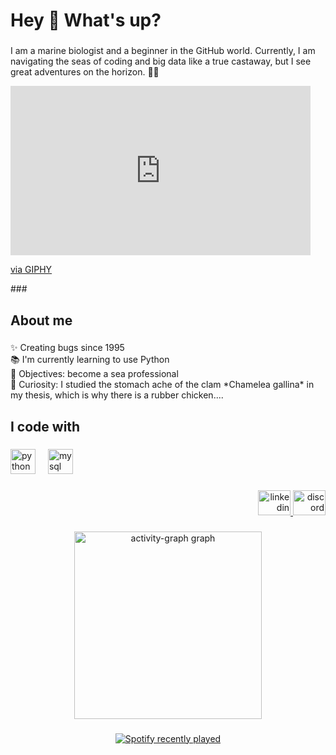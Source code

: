 <h1 align="left">Hey 👋 What's up?</h1>

###

<p align="left">I am a marine biologist and a beginner in the GitHub world. 
Currently, I am navigating the seas of coding and big data like a true castaway, but I see great adventures on the horizon. 🌊✨</p>

<iframe src="https://giphy.com/embed/na5eo4HbIVO7K" width="480" height="271" frameBorder="0" class="giphy-embed" allowFullScreen></iframe><p><a href="https://giphy.com/gifs/lana-parrilla-na5eo4HbIVO7K">via GIPHY</a></p>
###

<h2 align="left">About me</h2>

###

<p align="left">✨ Creating bugs since 1995<br>📚 I'm currently learning to use Python<br>🎯 Objectives: become a sea professional<br>🎲 Curiosity: I studied the stomach ache of the clam *Chamelea gallina* in my thesis, which is why there is a rubber chicken....</p>

###

<h2 align="left">I code with</h2>

###

<div align="left">
  <img src="https://cdn.jsdelivr.net/gh/devicons/devicon/icons/python/python-original.svg" height="40" alt="python logo"  />
  <img width="12" />
  <img src="https://cdn.jsdelivr.net/gh/devicons/devicon/icons/mysql/mysql-original.svg" height="40" alt="mysql logo"  />
</div>

###

<div align="right">
  <a href="https://www.linkedin.com/in/claudia-mininni/" target="_blank">
    <img src="https://raw.githubusercontent.com/maurodesouza/profile-readme-generator/master/src/assets/icons/social/linkedin/default.svg" width="52" height="40" alt="linkedin logo"  />
  </a>
  <a href="claudia_38574" target="_blank">
    <img src="https://raw.githubusercontent.com/maurodesouza/profile-readme-generator/master/src/assets/icons/social/discord/default.svg" width="52" height="40" alt="discord logo"  />
  </a>
</div>

###

<div align="center">
  <img src="https://github-readme-activity-graph.vercel.app/graph?username=claudiamininni&radius=16&theme=react&area=true&order=5" height="300" alt="activity-graph graph"  />
</div>

###

<div align="center">
  <a href="https://open.spotify.com/user/11121252821">
    <img src="https://spotify-recently-played-readme.vercel.app/api?user=11121252821&count=5" alt="Spotify recently played"  />
  </a>
</div>

###
